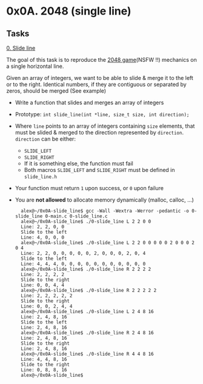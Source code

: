 # 0x0A. 2048 (single line)

## Tasks

[0. Slide line](https://github.com/dianaparr/holbertonschool-interview/blob/main/0x0A-slide_line/0-slide_line.c)

The goal of this task is to reproduce the [2048 game](https://play2048.co/)(NSFW !!) mechanics on a single horizontal line.

Given an array of integers, we want to be able to slide & merge it to the left or to the right. Identical numbers, if they are contiguous or separated by zeros, should be merged (See example)

- Write a function that slides and merges an array of integers
- Prototype: `int slide_line(int *line, size_t size, int direction);`
- Where `line` points to an array of integers containing `size` elements, that must be slided & merged to the direction represented by `direction`. `direction` can be either:
    - `SLIDE_LEFT`
    - `SLIDE_RIGHT`
    - If it is something else, the function must fail
    - Both macros `SLIDE_LEFT` and `SLIDE_RIGHT` must be defined in `slide_line.h`
- Your function must return `1` upon success, or `0` upon failure
- You are **not allowed** to allocate memory dynamically (malloc, calloc, …)

        alex@~/0x0A-slide_line$ gcc -Wall -Wextra -Werror -pedantic -o 0-slide_line 0-main.c 0-slide_line.c
        alex@~/0x0A-slide_line$ ./0-slide_line L 2 2 0 0
        Line: 2, 2, 0, 0
        Slide to the left
        Line: 4, 0, 0, 0
        alex@~/0x0A-slide_line$ ./0-slide_line L 2 2 0 0 0 0 0 2 0 0 0 2 0 4
        Line: 2, 2, 0, 0, 0, 0, 0, 2, 0, 0, 0, 2, 0, 4
        Slide to the left
        Line: 4, 4, 4, 0, 0, 0, 0, 0, 0, 0, 0, 0, 0, 0
        alex@~/0x0A-slide_line$ ./0-slide_line R 2 2 2 2
        Line: 2, 2, 2, 2
        Slide to the right
        Line: 0, 0, 4, 4
        alex@~/0x0A-slide_line$ ./0-slide_line R 2 2 2 2 2
        Line: 2, 2, 2, 2, 2
        Slide to the right
        Line: 0, 0, 2, 4, 4
        alex@~/0x0A-slide_line$ ./0-slide_line L 2 4 8 16
        Line: 2, 4, 8, 16
        Slide to the left
        Line: 2, 4, 8, 16
        alex@~/0x0A-slide_line$ ./0-slide_line R 2 4 8 16
        Line: 2, 4, 8, 16
        Slide to the right
        Line: 2, 4, 8, 16
        alex@~/0x0A-slide_line$ ./0-slide_line R 4 4 8 16
        Line: 4, 4, 8, 16
        Slide to the right
        Line: 0, 8, 8, 16
        alex@~/0x0A-slide_line$
